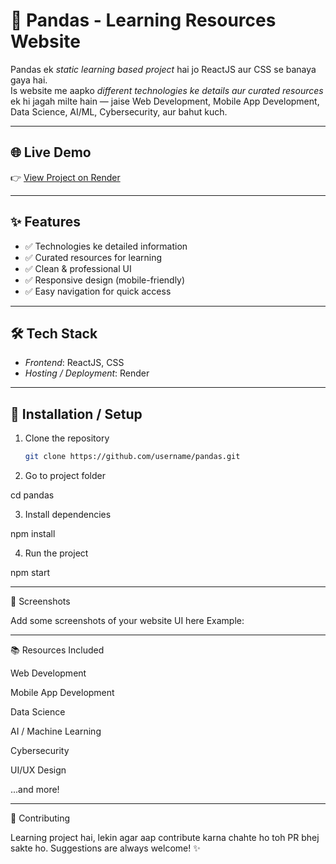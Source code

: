 # 🐼 Pandas - Learning Resources Website

Pandas ek *static learning based project* hai jo ReactJS aur CSS se banaya gaya hai.  
Is website me aapko *different technologies ke details aur curated resources* ek hi jagah milte hain — jaise Web Development, Mobile App Development, Data Science, AI/ML, Cybersecurity, aur bahut kuch.  

---

## 🌐 Live Demo
👉 [View Project on Render](https://your-render-link.onrender.com)

---

## ✨ Features
- ✅ Technologies ke detailed information  
- ✅ Curated resources for learning  
- ✅ Clean & professional UI  
- ✅ Responsive design (mobile-friendly)  
- ✅ Easy navigation for quick access  

---

## 🛠️ Tech Stack
- *Frontend*: ReactJS, CSS  
- *Hosting / Deployment*: Render  

---

## 🚀 Installation / Setup

1. Clone the repository  
   ```bash
   git clone https://github.com/username/pandas.git

2. Go to project folder

cd pandas


3. Install dependencies

npm install


4. Run the project

npm start




---

📸 Screenshots

Add some screenshots of your website UI here
Example:



---

📚 Resources Included

Web Development

Mobile App Development

Data Science

AI / Machine Learning

Cybersecurity

UI/UX Design

...and more!



---

🤝 Contributing

Learning project hai, lekin agar aap contribute karna chahte ho toh PR bhej sakte ho.
Suggestions are always welcome! ✨
